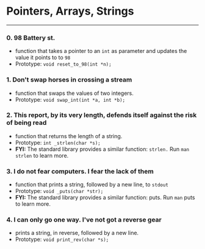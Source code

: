 # Pointers, Arrays, Strings
<hr />

### 0. 98 Battery st.
- function that takes a pointer to an `int` as parameter and updates the value it points to to `98`
- Prototype: `void reset_to_98(int *n);`

### 1. Don't swap horses in crossing a stream
- function that swaps the values of two integers.
- Prototype: `void swap_int(int *a, int *b);`


### 2. This report, by its very length, defends itself against the risk of being read
- function that returns the length of a string.
- Prototype: `int _strlen(char *s);`
- **FYI:** The standard library provides a similar function: `strlen.` Run `man strlen` to learn more.

### 3. I do not fear computers. I fear the lack of them
- function that prints a string, followed by a new line, to `stdout`
- Prototype: `void _puts(char *str);`
- **FYI:** The standard library provides a similar function: puts. Run `man` puts to learn more.

### 4. I can only go one way. I've not got a reverse gear
- prints a string, in reverse, followed by a new line.
- Prototype: `void print_rev(char *s);`
